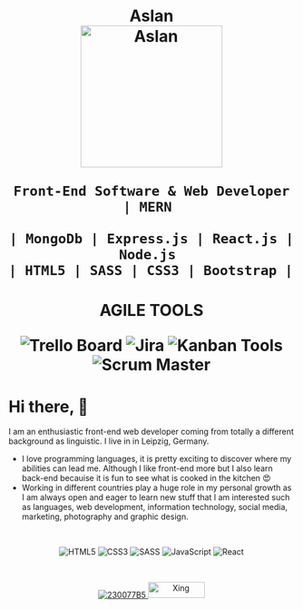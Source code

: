 <!--
**ArslanRama/ArslanRama** is a ✨ _special_ ✨ repository because its `README.md` (this file) appears on your GitHub profile.

Here are some ideas to get you started:

- 🔭 I’m currently working on ...
- 🌱 I’m currently learning ...
- 👯 I’m looking to collaborate on ...
- 🤔 I’m looking for help with ...
- 💬 Ask me about ...
- 📫 How to reach me: ...
- 😄 Pronouns: ...
- ⚡ Fun fact: ...
-->
 
<h1 align="center">
    <br>Aslan<br/>
    <img alt="Aslan" src="https://res.cloudinary.com/practicaldev/image/fetch/s--cX6HI9gA--/c_imagga_scale,f_auto,fl_progressive,h_900,q_auto,w_1600/https://dev-to-uploads.s3.amazonaws.com/i/j71o6fyry39eaz1eyjna.jpg" height="250px" />
 
    Front-End Software & Web Developer | MERN 

    | MongoDb | Express.js | React.js | Node.js 
    | HTML5 | SASS | CSS3 | Bootstrap | 
</h1>

<h1 align="center">
 <p>AGILE TOOLS<p/>
  <img alt="Trello Board" src="https://img.shields.io/badge/Trello%20-%13E35F26.svg?&style=for-the-badge&logo=trello&logoColor=blueviolet"/>
  <img alt="Jira" src="https://img.shields.io/badge/Jira%20-%23E10F26.svg?&style=for-the-badge&logo=jirasoftware&logoColor=blue"/>
  <img alt="Kanban Tools" src="https://img.shields.io/badge/Kanban%20-%43E24F26.svg?&style=for-the-badge&logo=kanbantools&logoColor=pink"/>
  <img alt="Scrum Master" src="https://img.shields.io/badge/Scrum%20-%03E14F26.svg?&style=for-the-badge&logo=scrummaster&logoColor=yellow"/>
</h1>
 

# Hi there, :wave:
I am an enthusiastic front-end web developer coming from totally a different background as linguistic. I live in in Leipzig, Germany. 
- I love programming languages, it is pretty exciting to discover where my abilities can lead me. Although I like front-end more but I also learn back-end becauise it is fun to see what is cooked in the kitchen :heart_eyes:
- Working in different countries play a huge role in my personal growth as I am always open and eager to learn new stuff that I am interested such as languages, web development, information technology, social media, marketing, photography and graphic design. 


<br />

<p align="center">
  <img alt="HTML5" src="https://img.shields.io/badge/html5%20-%23E34F26.svg?&style=for-the-badge&logo=html5&logoColor=white"/>
  <img alt="CSS3" src="https://img.shields.io/badge/css3%20-%231572B6.svg?&style=for-the-badge&logo=css3&logoColor=white"/>
  <img alt="SASS" src="https://img.shields.io/badge/SASS%20-hotpink.svg?&style=for-the-badge&logo=SASS&logoColor=white"/>
  <img alt="JavaScript" src="https://img.shields.io/badge/javascript%20-%23323330.svg?&style=for-the-badge&logo=javascript&logoColor=%23F7DF1E"/>
  <img alt="React" src="https://img.shields.io/badge/react%20-%2320232a.svg?&style=for-the-badge&logo=react&logoColor=%2361DAFB"/>
</p>

<br />

<!-- <p align="center">
  <img src="https://github-readme-stats.vercel.app/api?username=arslan-rama&include_all_commits=true&count_private=true&hide=contribs&theme=dark&show_icons=true" alt="Aslan's Github Stats" />
</p> -->


<p align="center">
  <a href="https://www.linkedin.com/in/aslan-ramazan-arslan/">
    <img alt="230077B5" src="https://img.shields.io/badge/LinkedIn%20-%230077B5.svg?&style=for-the-badge&logo=LinkedIn&logoColor=white" target="_blank"/>
  </a>
  <a href="https://www.xing.com/profile/AslanRamazan_Arslan/cv">
    <img alt="Xing" src="https://www.ssi-schweiz.ch/wp-content/uploads/2017/02/04_6-Col-box-XING_logo.jpg" width="100" 
     height="28"target="_blank"/>
  </a>

</p>
